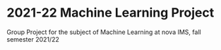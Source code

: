 # 2021-22 Machine Learning Project
Group Project for the subject of Machine Learning at nova IMS, fall semester 2021/22
